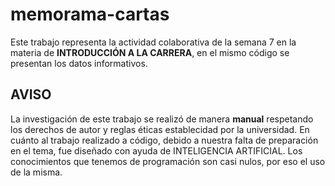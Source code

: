 # memorama-cartas
Este trabajo representa la actividad colaborativa de la semana 7 en la materia de **INTRODUCCIÓN A LA CARRERA**, en el mismo código se presentan los datos informativos.

## AVISO
La investigación de este trabajo se realizó de manera **manual** respetando los derechos de autor y reglas éticas establecidad por la universidad. En cuánto al trabajo realizado a código, debido a nuestra falta de preparación en el tema, fue diseñado con ayuda de INTELIGENCIA ARTIFICIAL. Los conocimientos que tenemos de programación son casi nulos, por eso el uso de la misma.
